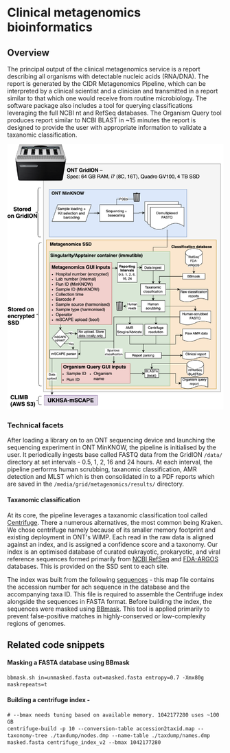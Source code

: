 # Clinical metagenomics bioinformatics

## Overview
The principal output of the clinical metagenomics service is a report describing all organisms with detectable nucleic acids (RNA/DNA). The report is generated by the CIDR Metagenomics Pipeline, which can be interpreted by a clinical scientist and a clinician and transmitted in a report similar to that which one would receive from routine microbiology. The software package also includes a tool for querying classifications leveraging the full NCBI nt and RefSeq databases. The Organism Query tool produces report similar to NCBI BLAST in ~15 minutes the report is designed to provide the user with appropriate information to validate a taxanomic classification.

![image](./img/pipeline_diagram.png)

### Technical facets
After loading a library on to an ONT sequencing device and launching the sequencing experiment in ONT MinKNOW, the pipeline is initialised by the user.  It periodically ingests base called FASTQ data from the GridION ```/data/``` directory at set intervals - 0.5, 1, 2, 16 and 24 hours. At each interval, the pipeline performs human scrubbing, taxanomic classification, AMR detection and MLST which is then consolidated in to a PDF reports which are saved in the ```/media/grid/metagenomics/results/``` directory.

#### Taxanomic classification
At its core, the pipeline leverages a taxanomic classification tool called [Centrifuge](https://ccb.jhu.edu/software/centrifuge/manual.shtml). There a numerous alternatives, the most common being Kraken. We chose centrifuge namely because of its smaller memory footprint and existing deployment in ONT's WIMP. Each read in the raw data is aligned against an index, and is assigned a confidence score and a taxonomy. Our index is an optimised database of curated eukrayotic, prokaryotic, and viral reference sequences formed primarily from [NCBI RefSeq](https://en.wikipedia.org/wiki/RefSeq) and [FDA-ARGOS](https://www.fda.gov/medical-devices/science-and-research-medical-devices/database-reference-grade-microbial-sequences-fda-argos) databases. This is provided on the SSD sent to each site.

The index was built from the following [sequences](https://raw.githubusercontent.com/GSTT-CIDR/metagenomics_workflow/main/ref/centrifuge_db_v4.map) - this map file contains the accession number for ach sequence in the database and the accompanying taxa ID. This file is required to assemble the Centrifuge index alongside the sequences in FASTA format. Before building the index, the sequences were masked using [BBmask](https://jgi.doe.gov/data-and-tools/software-tools/bbtools/bb-tools-user-guide/bbmask-guide/). This tool is applied primarily to prevent false-positive matches in highly-conserved or low-complexity regions of genomes. 


## Related code snippets
#### Masking a FASTA database using BBmask
```
bbmask.sh in=unmasked.fasta out=masked.fasta entropy=0.7 -Xmx80g  maskrepeats=t
```
#### Building a centrifuge index -
```
# --bmax needs tuning based on available memory. 1042177280 uses ~100 GB
centrifuge-build -p 10 --conversion-table accession2taxid.map --taxonomy-tree ./taxdump/nodes.dmp --name-table ./taxdump/names.dmp  masked.fasta centrifuge_index_v2 --bmax 1042177280
```